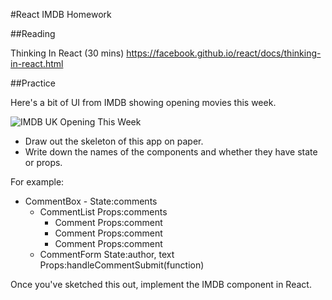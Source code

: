 #React IMDB Homework

##Reading

Thinking In React (30 mins) https://facebook.github.io/react/docs/thinking-in-react.html

##Practice

Here's a bit of UI from IMDB showing opening movies this week. 

![IMDB UK Opening This Week](http://i.imgur.com/WLiBoju.png)

- Draw out the skeleton of this app on paper.
- Write down the names of the components and whether they have state or props.

For example: 
- CommentBox - State:comments
  - CommentList Props:comments
    - Comment Props:comment
    - Comment Props:comment
    - Comment Props:comment
  - CommentForm State:author, text Props:handleCommentSubmit(function) 

Once you've sketched this out, implement the IMDB component in React.
